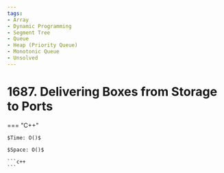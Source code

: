 ```yaml
---
tags:
- Array
- Dynamic Programming
- Segment Tree
- Queue
- Heap (Priority Queue)
- Monotonic Queue
- Unsolved
---
```



# 1687. Delivering Boxes from Storage to Ports

=== "C++"

    $Time: O()$

    $Space: O()$

    ```c++
    ```